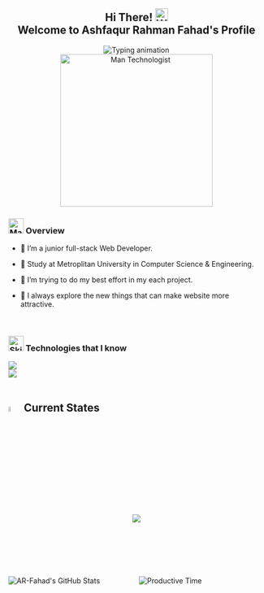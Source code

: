 <div align="center">
  <h2>
  Hi There! <img src="https://raw.githubusercontent.com/Tarikul-Islam-Anik/Animated-Fluent-Emojis/master/Emojis/Hand%20gestures/Waving%20Hand.png" alt="Waving Hand" width="25" height="25" />
    <br/>
    <span>Welcome to Ashfaqur Rahman Fahad's Profile</span>
</h2>
</div>

<div align="center">
 <img src="https://readme-typing-svg.herokuapp.com/?font=Righteous&size=35&color=00F0FF&center=true&vCenter=true&width=600&height=70&duration=4000&pause=2000&lines=Junior+full-stack+web+developer;From+Bangladesh" alt="Typing animation" />
</div>

<div align="center">
 <img src="https://raw.githubusercontent.com/Tarikul-Islam-Anik/Telegram-Animated-Emojis/main/People/Man%20Technologist.webp" alt="Man Technologist" width="300" />
</div>

### <img src="https://raw.githubusercontent.com/Tarikul-Islam-Anik/Telegram-Animated-Emojis/main/Objects/Magnifying%20Glass%20Tilted%20Left.webp" alt="Magnifying Glass Tilted Left" width="30" /> Overview

- 🔭 I’m a junior full-stack Web Developer.
- 🏫 Study at Metroplitan University in Computer Science & Engineering.
- 🤔 I’m trying to do my best effort in my each project.
- 👀 I always explore the new things that can make website more attractive.

  <br/>

### <img src="https://user-images.githubusercontent.com/74038190/212284087-bbe7e430-757e-4901-90bf-4cd2ce3e1852.gif" alt="Skills" width="30" /> Technologies that I know

<div>
  <img src="https://skillicons.dev/icons?i=html,css,tailwind,react,js,mongodb,nodejs,git" />
  <br/>
  <img src="https://skillicons.dev/icons?i=firebase,express,ts,postgres,prisma,redux,c,cpp" />
</div>

<br/>

## <img src="https://media1.giphy.com/media/v1.Y2lkPTc5MGI3NjExYzFhYzJkMmQ2MWQ3ZGY3MDhjZTE3MDI2Mzk3NzE1OWQyZTRlMmYwMCZjdD1z/iY8CRBdQXODJSCERIr/giphy.gif" width=5%> Current States

<p align="center">
<img src="http://github-profile-summary-cards.vercel.app/api/cards/profile-details?username=AR-Fahad&theme=dark" />
</p>
<div style="display: flex; justify-content: center; align-items: center; gap: 10px; height: 200px;">
  <img 
    src="https://github-readme-stats.vercel.app/api/top-langs/?username=AR-Fahad&theme=dark&show_icons=true&hide_border=true&layout=compact" 
    alt="AR-Fahad's GitHub Stats" 
    style="flex: 1;"
  />
  <img 
    src="http://github-profile-summary-cards.vercel.app/api/cards/productive-time?username=AR-Fahad&theme=dark&utcOffset=8" 
    alt="Productive Time" 
    style="flex: 1;"
  />
</div>

